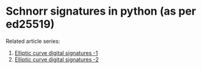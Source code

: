 # Schnorr signatures in python (as per ed25519)
Related article series:

1. [Elliptic curve digital signatures -1](https://medium.com/@jonas_casper/elliptic-curve-digital-signatures-1-e78a5265b3ec)
2. [Elliptic curve digital signatures -2](https://medium.com/@jonas_casper/elliptic-curve-digital-signatures-2-d7b26be7574c)

